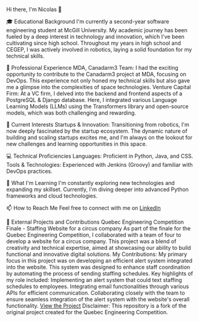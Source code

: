 Hi there, I'm Nicolas 👋

🎓 Educational Background
  I'm currently a second-year software engineering student at McGill University. My academic journey has been fueled by a deep interest in technology and innovation, which I've been cultivating since high school. Throughout my years in high school and CEGEP, I was actively involved in robotics, laying a solid foundation for my technical skills.

💼 Professional Experience
  MDA, Canadarm3 Team: I had the exciting opportunity to contribute to the Canadarm3 project at MDA, focusing on DevOps. This experience not only honed my technical skills but also gave me a glimpse into the complexities of space technologies.
Venture Capital Firm: At a VC firm, I delved into the backend and frontend aspects of a PostgreSQL & Django database. Here, I integrated various Language Learning Models (LLMs) using the Transformers library and open-source models, which was both challenging and rewarding.

🚀 Current Interests
  Startups & Innovation: Transitioning from robotics, I'm now deeply fascinated by the startup ecosystem. The dynamic nature of building and scaling startups excites me, and I'm always on the lookout for new challenges and learning opportunities in this space.

💻 Technical Proficiencies
  Languages: Proficient in Python, Java, and CSS.
  Tools & Technologies: Experienced with Jenkins (Groovy) and familiar with DevOps practices.

🌱 What I'm Learning
  I'm constantly exploring new technologies and expanding my skillset. Currently, I'm diving deeper into advanced Python frameworks and cloud technologies.

📫 How to Reach Me
  Feel free to connect with me on [LinkedIn](url)

🌟 External Projects and Contributions
Quebec Engineering Competition Finale - Staffing Website for a circus company
      As part of the finale for the Quebec Engineering Competition, I collaborated with a team of four to develop a website for a circus company. This project was a blend of creativity and technical expertise, aimed at showcasing our ability to build functional and innovative digital solutions.
    My Contributions:
      My primary focus in this project was on developing an efficient alert system integrated into the website. This system was designed to enhance staff coordination by automating the process of sending        staffing schedules. Key highlights of my role included:
          Implementing an alert system that could text staffing schedules to employees.
          Integrating email functionalities through various APIs for efficient communication.
          Collaborating closely with the team to ensure seamless integration of the alert system with the website's overall functionality.
    [View the Project](https://github.com/NicDole/QEC2023-McGill)
    Disclaimer: This repository is a fork of the original project created for the Quebec Engineering Competition.
